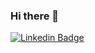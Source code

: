 ### Hi there 👋
 
 [![Linkedin Badge](https://img.shields.io/badge/LinkedIn-0077B5?style=for-the-badge&logo=Linkedin&link=https://www.linkedin.com/in/alyssonmascarenhas)](https://www.linkedin.com/alyssonmascarenhas)
